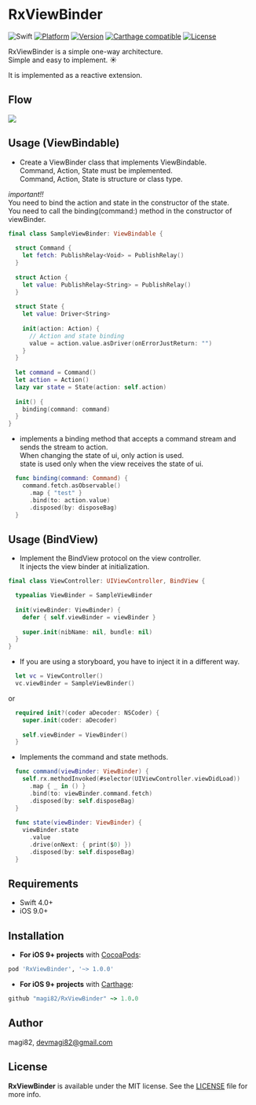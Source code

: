 # RxViewBinder

![Swift](https://img.shields.io/badge/Swift-4.0-orange.svg)
[![Platform](https://img.shields.io/cocoapods/p/RxViewBinder.svg?style=flat)](http://cocoapods.org/pods/RxViewBinder)
[![Version](https://img.shields.io/cocoapods/v/RxViewBinder.svg?style=flat)](http://cocoapods.org/pods/RxViewBinder)
[![Carthage compatible](https://img.shields.io/badge/Carthage-compatible-4BC51D.svg?style=flat)](https://github.com/Carthage/Carthage)
[![License](https://img.shields.io/cocoapods/l/RxViewBinder.svg?style=flat)](http://cocoapods.org/pods/RxViewBinder)

RxViewBinder is a simple one-way architecture.<br>
Simple and easy to implement. :sunny:

It is implemented as a reactive extension.

## Flow

<img src="https://github.com/magi82/RxViewBinder/blob/develop/Resources/flow.png?raw=true">

## Usage (ViewBindable)

- Create a ViewBinder class that implements ViewBindable.
<br>Command, Action, State must be implemented.
<br>Command, Action, State is structure or class type.

*important!!*
<br>You need to bind the action and state in the constructor of the state.
<br>You need to call the binding(command:) method in the constructor of viewBinder.

```swift
final class SampleViewBinder: ViewBindable {
  
  struct Command {
    let fetch: PublishRelay<Void> = PublishRelay() 
  }
  
  struct Action {
    let value: PublishRelay<String> = PublishRelay()
  }
  
  struct State {
    let value: Driver<String>
    
    init(action: Action) {
      // Action and state binding
      value = action.value.asDriver(onErrorJustReturn: "")
    }
  }
  
  let command = Command()
  let action = Action()
  lazy var state = State(action: self.action)
  
  init() {
    binding(command: command)
  }
}
```

- implements a binding method that accepts a command stream and sends the stream to action.
<br>When changing the state of ui, only action is used.
<br>state is used only when the view receives the state of ui.

```swift
  func binding(command: Command) {
    command.fetch.asObservable()
      .map { "test" }
      .bind(to: action.value)
      .disposed(by: disposeBag)
  }
```

## Usage (BindView)

- Implement the BindView protocol on the view controller.
<br>It injects the view binder at initialization.

```swift
final class ViewController: UIViewController, BindView {

  typealias ViewBinder = SampleViewBinder
  
  init(viewBinder: ViewBinder) {
    defer { self.viewBinder = viewBinder }
    
    super.init(nibName: nil, bundle: nil)
  }
}
```

- If you are using a storyboard, you have to inject it in a different way.

```swift
  let vc = ViewController()
  vc.viewBinder = SampleViewBinder()
```

or 

```swift
  required init?(coder aDecoder: NSCoder) {
    super.init(coder: aDecoder)
    
    self.viewBinder = ViewBinder()
  }
```

- Implements the command and state methods.

```swift
  func command(viewBinder: ViewBinder) {
    self.rx.methodInvoked(#selector(UIViewController.viewDidLoad))
      .map { _ in () }
      .bind(to: viewBinder.command.fetch)
      .disposed(by: self.disposeBag)
  }
  
  func state(viewBinder: ViewBinder) {
    viewBinder.state
      .value
      .drive(onNext: { print($0) })
      .disposed(by: self.disposeBag)
  }
```

## Requirements

- Swift 4.0+
- iOS 9.0+

## Installation

- **For iOS 9+ projects** with [CocoaPods](https://cocoapods.org):

```ruby
pod 'RxViewBinder', '~> 1.0.0'
```

- **For iOS 9+ projects** with [Carthage](https://github.com/Carthage/Carthage):

```ruby
github "magi82/RxViewBinder" ~> 1.0.0
```

## Author

magi82, devmagi82@gmail.com

## License

**RxViewBinder** is available under the MIT license. See the [LICENSE](LICENSE) file for more info.
